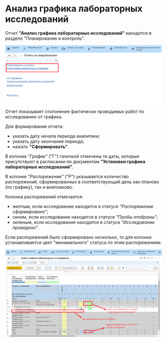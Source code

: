 # Анализ графика лабораторных исследований

Отчет **"Анализ графика лабораторных исследований"** находится в разделе "Планирование и контроль".

![](ScheduleAnalysis.assets/1.png)

Отчет показывает отклонение фактически проводимых работ по исследованию от графика. 

Для формирования отчета:

- указать дату начала периода аналитики;
- указать дату окончания периода;
- нажать **"Сформировать"**.

В колонке *"График"* ("Г") галочкой отмечены те даты, которые присутствуют в расписании по документам **"Установки графика лабораторных исследований"**.

В колонке *"Распоряжения"* ("Р") указывается количество распоряжений, сформированных в соответствующий день как планово (по графику), так и внепланово.

Колонка распоряжений отмечается:

- желтым, если исследование находится в статусе *"Распоряжение сформировано"*;
- синим, если исследование находится в статусе *"Пробы отобраны"*;
- зеленым, если исследование находится в статусе *"Исследование проведено"*.

Если распоряжений было сформировано несколько, то для колонки устанавливается цвет "минимального" статуса по этим распоряжениям.

![](ScheduleAnalysis.assets/2.png)